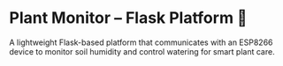 # Plant Monitor – Flask Platform 🌱

A lightweight Flask-based platform that communicates with an ESP8266 device to monitor soil humidity and control watering for smart plant care.
